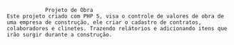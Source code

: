 				Projeto de Obra
    Este projeto criado com PHP 5, visa o controle de valores de obra de uma empresa de construção, ele criar o cadastro de contratos, colaboradores e clinetes. Trazendo relátorios e adicionando itens que irão surgir durante a construção.
